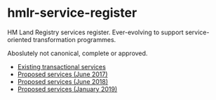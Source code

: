 # hmlr-service-register
HM Land Registry services register. Ever-evolving to support service-oriented transformation programmes.

Aboslutely not canonical, complete or approved.

* [Existing transactional services](https://github.com/sambrierley/hmlr-service-register/blob/master/hmlr-transactions.csv)
* [Proposed services (June 2017)](https://github.com/sambrierley/hmlr-service-register/blob/master/hmlr-proposed-services-june-2017.csv)
* [Proposed services (June 2018)](https://github.com/sambrierley/hmlr-service-register/blob/master/hmlr-proposed-services-june-2018.csv)
* [Proposed services (January 2019)](https://github.com/sambrierley/hmlr-service-register/blob/master/hmlr-proposed-services-january-2019.csv)
